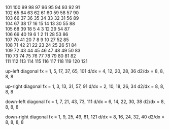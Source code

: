 101	100	99	98	97	96	95	94	93	92	91	
102	65	64	63	62	61	60	59	58	57	90	
103	66	37	36	35	34	33	32	31	56	89	
104	67	38	17	16	15	14	13	30	55	88	
105	68	39	18	5	4	3	12	29	54	87	
106	69	40	19	6	1	2	11	28	53	86	
107	70	41	20	7	8	9	10	27	52	85	
108	71	42	21	22	23	24	25	26	51	84	
109	72	43	44	45	46	47	48	49	50	83	
110	73	74	75	76	77	78	79	80	81	82	
111	112	113	114	115	116	117	118	119	120	121	

up-left diagonal
fx = 1, 5, 17, 37, 65, 101
d/dx = 4, 12, 20, 28, 36
d2/dx =  8, 8, 8, 8

up-right diagonal
fx = 1, 3, 13, 31, 57, 91
d/dx = 2, 10, 18, 26, 34
d2/dx =  8, 8, 8, 8

down-left diagonal
fx = 1, 7, 21, 43, 73, 111
d/dx = 6, 14, 22, 30, 38
d2/dx =  8, 8, 8, 8

down-right diagonal
fx = 1, 9, 25, 49, 81, 121
d/dx = 8, 16, 24, 32, 40
d2/dx =  8, 8, 8, 8